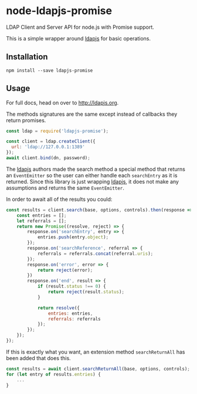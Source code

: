 # node-ldapjs-promise
LDAP Client and Server API for node.js with Promise support.

[ldapjs]: https://www.npmjs.com/package/ldapjs

This is a simple wrapper around [ldapjs] for basic operations.

## Installation

    npm install --save ldapjs-promise

## Usage

For full docs, head on over to <http://ldapjs.org>.

The methods signatures are the same except instead of callbacks they return promises.

```javascript
const ldap = require('ldapjs-promise');

const client = ldap.createClient({
  url: 'ldap://127.0.0.1:1389'
});
await client.bind(dn, password);
```

The [ldapjs] authors made the search method a special method that returns an
<code>EventEmitter</code> so the user can either handle each
<code>searchEntry</code> as it is returned. Since this library is just wrapping
[ldapjs], it does not make any assumptions and returns the same <code>EventEmitter</code>.

In order to await all of the results you could:
```javascript
const results = client.search(base, options, controls).then(response => {
    const entries = [];
    let referrals = [];
    return new Promise((resolve, reject) => {
        response.on('searchEntry', entry => {
            entries.push(entry.object);
        });
        response.on('searchReference', referral => {
            referrals = referrals.concat(referral.uris);
        });
        response.on('error', error => {
            return reject(error);
        })
        response.on('end', result => {
            if (result.status !== 0) {
                return reject(result.status);
            }

            return resolve({
                entries: entries,
                referrals: referrals
            });
        });
    });
});
```
If this is exactly what you want, an extension method <code>searchReturnAll</code> has been added
that does this.
```javascript
const results = await client.searchReturnAll(base, options, controls);
for (let entry of results.entries) {
    ...
}
```